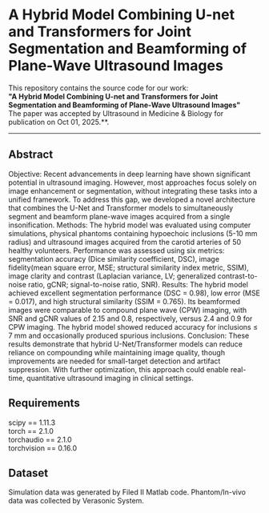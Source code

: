 # A Hybrid Model Combining U-net and Transformers for Joint Segmentation and Beamforming of Plane-Wave Ultrasound Images

This repository contains the source code for our work:   
**"A Hybrid Model Combining U-net and Transformers for Joint Segmentation and Beamforming of Plane-Wave Ultrasound Images"**  
The paper was accepted by Ultrasound in Medicine & Biology for publication on Oct 01, 2025.**.  

---

## Abstract
Objective: Recent advancements in deep learning have shown significant potential in ultrasound imaging. However, most approaches focus solely on image enhancement or segmentation, without integrating these tasks into a unified framework. To address this gap, we developed a novel architecture that combines the U-Net and Transformer models to simultaneously segment and beamform plane-wave images acquired from a single insonification.
Methods: The hybrid model was evaluated using computer simulations, physical phantoms containing hypoechoic inclusions (5-10 mm radius) and ultrasound images acquired from the carotid arteries of 50 healthy volunteers. Performance was assessed using six metrics: segmentation accuracy (Dice similarity coefficient, DSC), image fidelity(mean square error, MSE; structural similarity index metric, SSIM), image clarity and contrast (Laplacian variance, LV; generalized contrast-to-noise ratio, gCNR; signal-to-noise ratio, SNR). 
Results: The hybrid model achieved excellent segmentation performance (DSC = 0.98), low error (MSE = 0.017), and high structural similarity (SSIM = 0.765). Its beamformed images were comparable to compound plane wave (CPW) imaging, with SNR and gCNR values of 2.15 and 0.8, respectively, versus 2.4 and 0.9 for CPW imaging. The hybrid model showed reduced accuracy for inclusions ≤ 7 mm and occasionally produced spurious inclusions. 
Conclusion: These results demonstrate that hybrid U-Net/Transformer models can reduce reliance on compounding while maintaining image quality, though improvements are needed for small-target detection and artifact suppression. With further optimization, this approach could enable real-time, quantitative ultrasound imaging in clinical settings.

## Requirements
scipy == 1.11.3  
torch == 2.1.0  
torchaudio == 2.1.0  
torchvision == 0.16.0  

## Dataset
Simulation data was generated by Filed II Matlab code.
Phantom/In-vivo data was collected by Verasonic System.
